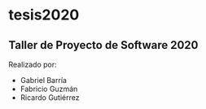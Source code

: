 # tesis2020
## Taller de Proyecto de Software 2020

Realizado por:
 - Gabriel Barría
 - Fabricio Guzmán
 - Ricardo Gutiérrez
